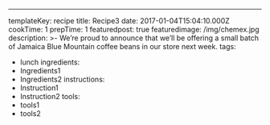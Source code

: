 ---
templateKey: recipe
title: Recipe3
date: 2017-01-04T15:04:10.000Z
cookTime: 1
prepTime: 1
featuredpost: true
featuredimage: /img/chemex.jpg
description: >-
  We’re proud to announce that we’ll be offering a small batch of Jamaica Blue
  Mountain coffee beans in our store next week.
tags:
  - lunch
ingredients:
  - Ingredients1
  - Ingredients2
instructions:
  - Instruction1
  - Instruction2
tools:
  - tools1
  - tools2